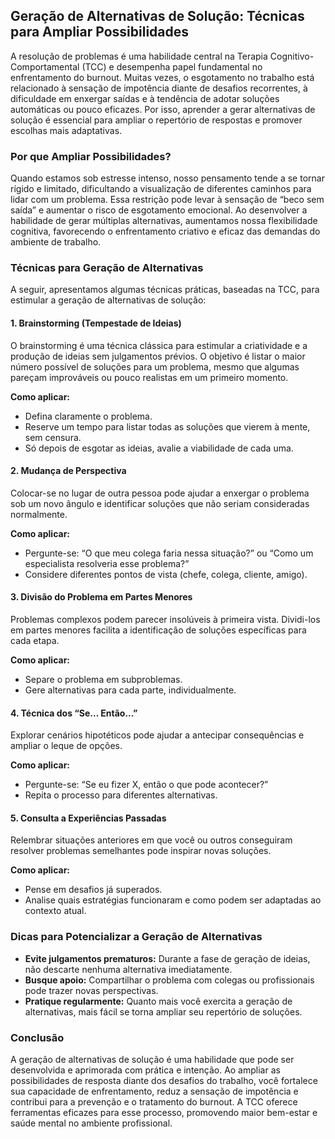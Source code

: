 
## Geração de Alternativas de Solução: Técnicas para Ampliar Possibilidades

A resolução de problemas é uma habilidade central na Terapia Cognitivo-Comportamental (TCC) e desempenha papel fundamental no enfrentamento do burnout. Muitas vezes, o esgotamento no trabalho está relacionado à sensação de impotência diante de desafios recorrentes, à dificuldade em enxergar saídas e à tendência de adotar soluções automáticas ou pouco eficazes. Por isso, aprender a gerar alternativas de solução é essencial para ampliar o repertório de respostas e promover escolhas mais adaptativas.

### Por que Ampliar Possibilidades?

Quando estamos sob estresse intenso, nosso pensamento tende a se tornar rígido e limitado, dificultando a visualização de diferentes caminhos para lidar com um problema. Essa restrição pode levar à sensação de “beco sem saída” e aumentar o risco de esgotamento emocional. Ao desenvolver a habilidade de gerar múltiplas alternativas, aumentamos nossa flexibilidade cognitiva, favorecendo o enfrentamento criativo e eficaz das demandas do ambiente de trabalho.

### Técnicas para Geração de Alternativas

A seguir, apresentamos algumas técnicas práticas, baseadas na TCC, para estimular a geração de alternativas de solução:

#### 1. **Brainstorming (Tempestade de Ideias)**

O brainstorming é uma técnica clássica para estimular a criatividade e a produção de ideias sem julgamentos prévios. O objetivo é listar o maior número possível de soluções para um problema, mesmo que algumas pareçam improváveis ou pouco realistas em um primeiro momento.

**Como aplicar:**
- Defina claramente o problema.
- Reserve um tempo para listar todas as soluções que vierem à mente, sem censura.
- Só depois de esgotar as ideias, avalie a viabilidade de cada uma.

#### 2. **Mudança de Perspectiva**

Colocar-se no lugar de outra pessoa pode ajudar a enxergar o problema sob um novo ângulo e identificar soluções que não seriam consideradas normalmente.

**Como aplicar:**
- Pergunte-se: “O que meu colega faria nessa situação?” ou “Como um especialista resolveria esse problema?”
- Considere diferentes pontos de vista (chefe, colega, cliente, amigo).

#### 3. **Divisão do Problema em Partes Menores**

Problemas complexos podem parecer insolúveis à primeira vista. Dividi-los em partes menores facilita a identificação de soluções específicas para cada etapa.

**Como aplicar:**
- Separe o problema em subproblemas.
- Gere alternativas para cada parte, individualmente.

#### 4. **Técnica dos “Se... Então...”**

Explorar cenários hipotéticos pode ajudar a antecipar consequências e ampliar o leque de opções.

**Como aplicar:**
- Pergunte-se: “Se eu fizer X, então o que pode acontecer?”
- Repita o processo para diferentes alternativas.

#### 5. **Consulta a Experiências Passadas**

Relembrar situações anteriores em que você ou outros conseguiram resolver problemas semelhantes pode inspirar novas soluções.

**Como aplicar:**
- Pense em desafios já superados.
- Analise quais estratégias funcionaram e como podem ser adaptadas ao contexto atual.

### Dicas para Potencializar a Geração de Alternativas

- **Evite julgamentos prematuros:** Durante a fase de geração de ideias, não descarte nenhuma alternativa imediatamente.
- **Busque apoio:** Compartilhar o problema com colegas ou profissionais pode trazer novas perspectivas.
- **Pratique regularmente:** Quanto mais você exercita a geração de alternativas, mais fácil se torna ampliar seu repertório de soluções.

### Conclusão

A geração de alternativas de solução é uma habilidade que pode ser desenvolvida e aprimorada com prática e intenção. Ao ampliar as possibilidades de resposta diante dos desafios do trabalho, você fortalece sua capacidade de enfrentamento, reduz a sensação de impotência e contribui para a prevenção e o tratamento do burnout. A TCC oferece ferramentas eficazes para esse processo, promovendo maior bem-estar e saúde mental no ambiente profissional.
```
